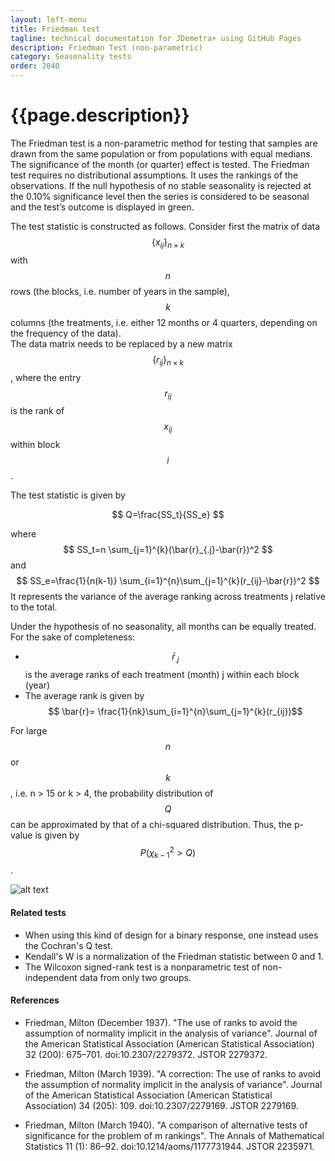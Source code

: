 ```yaml
---
layout: left-menu
title: Friedman test
tagline: technical documentation for JDemetra+ using GitHub Pages
description: Friedman Test (non-parametric)
category: Seasonality tests
order: 2040
---
```

# {{page.description}}

The Friedman test is a non-parametric method for testing that samples are drawn from the same population or from populations with equal medians. 
The significance of the month (or quarter) effect is tested. The Friedman test requires no distributional assumptions. It uses the rankings of the observations. 
If the null hypothesis of no stable seasonality is rejected at the 0.10% significance level then the series is considered to be seasonal 
and the test’s outcome is displayed in green.

The test statistic is constructed as follows. Consider first the matrix of data $$ \left\{x_{ij}\right\}_{n \times k} $$ with $$ n $$ rows (the blocks, 
i.e. number of years in the sample), $$ k $$ columns (the treatments, i.e. either 12 months or 4 quarters, depending on the frequency of the data).  
The data matrix needs to be replaced by a new matrix $$ \left\{r_{ij}\right\}_{n \times k} $$, where the entry $$ r_{ij} $$ is the rank of  $$ x_{ij} $$ 
within block $$ i $$ .

The test statistic is given by

$$
Q=\frac{SS_t}{SS_e}
$$

where $$ SS_t=n \sum_{j=1}^{k}(\bar{r}_{.j}-\bar{r})^2 $$ and $$ SS_e=\frac{1}{n(k-1)} \sum_{i=1}^{n}\sum_{j=1}^{k}(r_{ij}-\bar{r})^2 $$ 
It represents the variance of the average ranking across treatments j  relative to the total.  

Under the hypothesis of no seasonality, all months can be equally treated. For the sake of completeness:
- $$ \bar{r}_{.j} $$ is the average ranks of each treatment (month) j within each block (year)
- The average rank is given by $$ \bar{r}= \frac{1}{nk}\sum_{i=1}^{n}\sum_{j=1}^{k}(r_{ij})$$

For large $$ n $$ or $$ k $$ , i.e. n > 15 or k > 4, the probability distribution of $$ Q $$ can be approximated by that of 
a chi-squared distribution. Thus, the p-value is given by $$ P( \chi^2_{k-1}>Q) $$ . 

![alt text][friedman]

[friedman]: https://palatej.github.io/pages/stats/tests/seasonality/images/friedman.png "Logo Title Text 1"


####  Related tests

- 	When using this kind of design for a binary response, one instead uses the Cochran's Q test.
- 	Kendall's W is a normalization of the Friedman statistic between 0 and 1.
- 	The Wilcoxon signed-rank test is a nonparametric test of non-independent data from only two groups.


####  References

- Friedman, Milton (December 1937). "The use of ranks to avoid the assumption of normality implicit in the analysis of variance". Journal of the American Statistical Association (American Statistical Association) 32 (200): 675–701. doi:10.2307/2279372. JSTOR 2279372. 

- Friedman, Milton (March 1939). "A correction: The use of ranks to avoid the assumption of normality implicit in the analysis of variance". Journal of the American Statistical Association (American Statistical Association) 34 (205): 109. doi:10.2307/2279169. JSTOR 2279169. 

- Friedman, Milton (March 1940). "A comparison of alternative tests of significance for the problem of m rankings". The Annals of Mathematical Statistics 11 (1): 86–92. doi:10.1214/aoms/1177731944. JSTOR 2235971.

